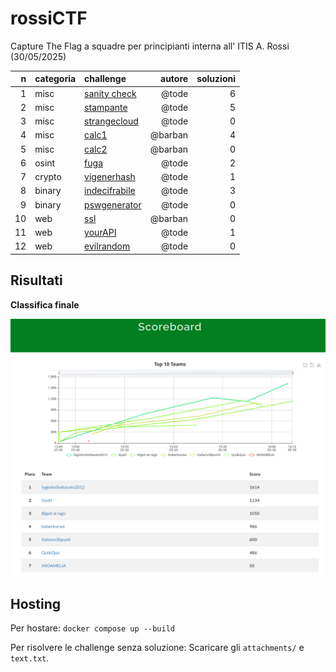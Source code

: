 # rossiCTF
Capture The Flag a squadre per principianti interna all' ITIS A. Rossi (30/05/2025)

|   n | categoria | challenge                                                                                        | autore       | soluzioni |
| --: | :-------- | :----------------------------------------------------------------------------------------------- | -----------: | --------: |
|   1 | misc      | [sanity check](https://github.com/tommasotode/rossiCTF/tree/main/challs/misc/sanitycheck)        | @tode        |         6 |
|   2 | misc      | [stampante](https://github.com/tommasotode/rossiCTF/tree/main/challs/misc/stampante)             | @tode        |         5 |
|   3 | misc      | [strangecloud](https://github.com/tommasotode/rossiCTF/tree/main/challs/misc/strangecloud)       | @tode        |         0 |
|   4 | misc      | [calc1](https://github.com/tommasotode/rossiCTF/tree/main/challs/misc/calc1)                     | @barban      |         4 |
|   5 | misc      | [calc2](https://github.com/tommasotode/rossiCTF/tree/main/challs/misc/calc2)                     | @barban      |         0 |
|   6 | osint     | [fuga](https://github.com/tommasotode/rossiCTF/tree/main/challs/misc/fuga)                       | @tode        |         2 |
|   7 | crypto    | [vigenerhash](https://github.com/tommasotode/rossiCTF/tree/main/challs/crypto/vigenerhash)       | @tode        |         1 |
|   8 | binary    | [indecifrabile](https://github.com/tommasotode/rossiCTF/tree/main/challs/binary/indecifrabile)   | @tode        |         3 |
|   9 | binary    | [pswgenerator](https://github.com/tommasotode/rossiCTF/tree/main/challs/binary/pswgenerator)     | @tode        |         0 |
|  10 | web       | [ssl](https://github.com/tommasotode/rossiCTF/tree/main/challs/web/ssl)                          | @barban      |         0 |
|  11 | web       | [yourAPI](https://github.com/tommasotode/rossiCTF/tree/main/challs/web/yourAPI)                  | @tode        |         1 |
|  12 | web       | [evilrandom](https://github.com/tommasotode/rossiCTF/tree/main/challs/web/evilrandom)            | @tode        |         0 |

## Risultati
**Classifica finale**

![classifica](classifica.png)


## Hosting
Per hostare:
`docker compose up --build`

Per risolvere le challenge senza soluzione:
Scaricare gli `attachments/` e `text.txt`.